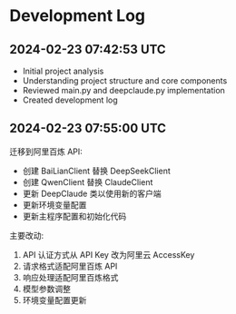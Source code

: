 # Development Log

## 2024-02-23 07:42:53 UTC

- Initial project analysis
- Understanding project structure and core components
- Reviewed main.py and deepclaude.py implementation
- Created development log

## 2024-02-23 07:55:00 UTC

迁移到阿里百炼 API:
- 创建 BaiLianClient 替换 DeepSeekClient
- 创建 QwenClient 替换 ClaudeClient
- 更新 DeepClaude 类以使用新的客户端
- 更新环境变量配置
- 更新主程序配置和初始化代码

主要改动:
1. API 认证方式从 API Key 改为阿里云 AccessKey
2. 请求格式适配阿里百炼 API
3. 响应处理适配阿里百炼格式
4. 模型参数调整
5. 环境变量配置更新
